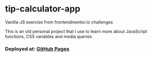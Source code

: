 # tip-calculator-app
Vanilla-JS exercise from frontendmentor.io challenges

This is an old personal project that I use to learn more about JavaScript functions, CSS variables and media queries

### Deployed at: [GitHub Pages](https://jmnahan.github.io/tip-calculator-app/)
